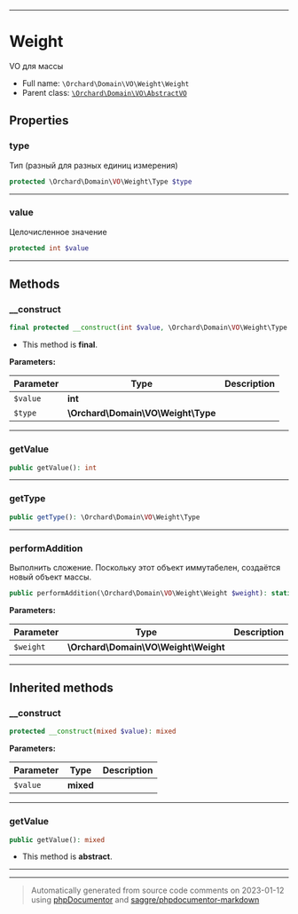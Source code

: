 ***

# Weight

VO для массы



* Full name: `\Orchard\Domain\VO\Weight\Weight`
* Parent class: [`\Orchard\Domain\VO\AbstractVO`](../AbstractVO.md)



## Properties


### type

Тип (разный для разных единиц измерения)

```php
protected \Orchard\Domain\VO\Weight\Type $type
```






***

### value

Целочисленное значение

```php
protected int $value
```






***

## Methods


### __construct



```php
final protected __construct(int $value, \Orchard\Domain\VO\Weight\Type $type): mixed
```





* This method is **final**.


**Parameters:**

| Parameter | Type | Description |
|-----------|------|-------------|
| `$value` | **int** |  |
| `$type` | **\Orchard\Domain\VO\Weight\Type** |  |




***

### getValue



```php
public getValue(): int
```











***

### getType



```php
public getType(): \Orchard\Domain\VO\Weight\Type
```











***

### performAddition

Выполнить сложение. Поскольку этот объект иммутабелен, создаётся новый объект массы.

```php
public performAddition(\Orchard\Domain\VO\Weight\Weight $weight): static
```








**Parameters:**

| Parameter | Type | Description |
|-----------|------|-------------|
| `$weight` | **\Orchard\Domain\VO\Weight\Weight** |  |




***


## Inherited methods


### __construct



```php
protected __construct(mixed $value): mixed
```








**Parameters:**

| Parameter | Type | Description |
|-----------|------|-------------|
| `$value` | **mixed** |  |




***

### getValue



```php
public getValue(): mixed
```




* This method is **abstract**.






***


***
> Automatically generated from source code comments on 2023-01-12 using [phpDocumentor](http://www.phpdoc.org/) and [saggre/phpdocumentor-markdown](https://github.com/Saggre/phpDocumentor-markdown)
